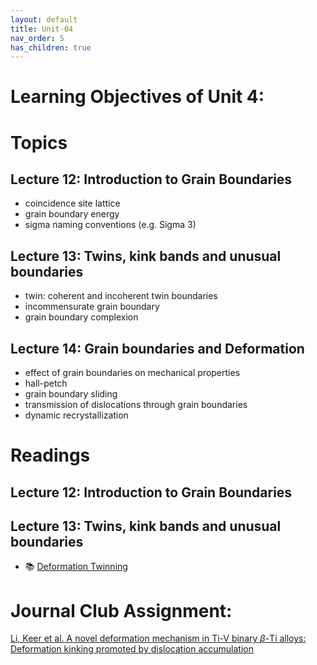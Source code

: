 ```yaml
---
layout: default
title: Unit-04
nav_order: 5
has_children: true
---
```

# Learning Objectives of Unit 4:

# Topics
## Lecture 12: Introduction to Grain Boundaries
- coincidence site lattice
- grain boundary energy
- sigma naming conventions (e.g. Sigma 3)

## Lecture 13: Twins, kink bands and unusual boundaries
- twin: coherent and incoherent twin boundaries
- incommensurate grain boundary
- grain boundary complexion

## Lecture 14: Grain boundaries and Deformation
- effect of grain boundaries on mechanical properties
- hall-petch
- grain boundary sliding
- transmission of dislocations through grain boundaries
- dynamic recrystallization

# Readings
## Lecture 12: Introduction to Grain Boundaries
## Lecture 13: Twins, kink bands and unusual boundaries
- 📚 [Deformation Twinning](https://www.sciencedirect.com/science/article/abs/pii/B9780128035818028782?via%3Dihub)


# Journal Club Assignment:
[Li, Keer et al. A novel deformation mechanism in Ti-V binary $\beta$-Ti alloys: Deformation kinking promoted by dislocation accumulation](https://doi.org/10.1016/j.jallcom.2021.159982)